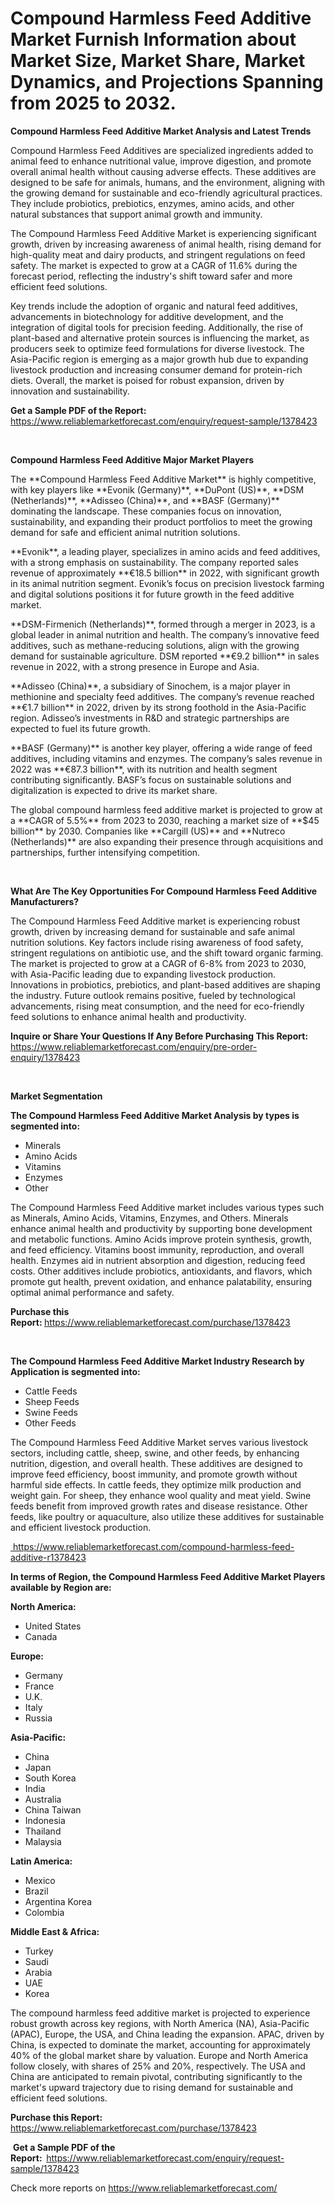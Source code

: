<p><h1>Compound Harmless Feed Additive Market Furnish Information about Market Size, Market Share, Market Dynamics, and Projections Spanning from 2025 to 2032.</h1></p><p><strong>Compound Harmless Feed Additive Market Analysis and Latest Trends</strong></p>
<p><p>Compound Harmless Feed Additives are specialized ingredients added to animal feed to enhance nutritional value, improve digestion, and promote overall animal health without causing adverse effects. These additives are designed to be safe for animals, humans, and the environment, aligning with the growing demand for sustainable and eco-friendly agricultural practices. They include probiotics, prebiotics, enzymes, amino acids, and other natural substances that support animal growth and immunity.</p><p>The Compound Harmless Feed Additive Market is experiencing significant growth, driven by increasing awareness of animal health, rising demand for high-quality meat and dairy products, and stringent regulations on feed safety. The market is expected to grow at a CAGR of 11.6% during the forecast period, reflecting the industry's shift toward safer and more efficient feed solutions. </p><p>Key trends include the adoption of organic and natural feed additives, advancements in biotechnology for additive development, and the integration of digital tools for precision feeding. Additionally, the rise of plant-based and alternative protein sources is influencing the market, as producers seek to optimize feed formulations for diverse livestock. The Asia-Pacific region is emerging as a major growth hub due to expanding livestock production and increasing consumer demand for protein-rich diets. Overall, the market is poised for robust expansion, driven by innovation and sustainability.</p></p>
<p><strong>Get a Sample PDF of the Report:&nbsp;</strong> <a href="https://www.reliablemarketforecast.com/enquiry/request-sample/1378423?utm_campaign=1130&utm_medium=2&utm_source=Github&utm_content=ia&utm_term=21012025&utm_id=compound-harmless-feed-additive">https://www.reliablemarketforecast.com/enquiry/request-sample/1378423</a></p>
<p>&nbsp;</p>
<p><strong>Compound Harmless Feed Additive Major Market Players</strong></p>
<p><p>The **Compound Harmless Feed Additive Market** is highly competitive, with key players like **Evonik (Germany)**, **DuPont (US)**, **DSM (Netherlands)**, **Adisseo (China)**, and **BASF (Germany)** dominating the landscape. These companies focus on innovation, sustainability, and expanding their product portfolios to meet the growing demand for safe and efficient animal nutrition solutions.</p><p>**Evonik**, a leading player, specializes in amino acids and feed additives, with a strong emphasis on sustainability. The company reported sales revenue of approximately **€18.5 billion** in 2022, with significant growth in its animal nutrition segment. Evonik’s focus on precision livestock farming and digital solutions positions it for future growth in the feed additive market.</p><p>**DSM-Firmenich (Netherlands)**, formed through a merger in 2023, is a global leader in animal nutrition and health. The company’s innovative feed additives, such as methane-reducing solutions, align with the growing demand for sustainable agriculture. DSM reported **€9.2 billion** in sales revenue in 2022, with a strong presence in Europe and Asia.</p><p>**Adisseo (China)**, a subsidiary of Sinochem, is a major player in methionine and specialty feed additives. The company’s revenue reached **€1.7 billion** in 2022, driven by its strong foothold in the Asia-Pacific region. Adisseo’s investments in R&D and strategic partnerships are expected to fuel its future growth.</p><p>**BASF (Germany)** is another key player, offering a wide range of feed additives, including vitamins and enzymes. The company’s sales revenue in 2022 was **€87.3 billion**, with its nutrition and health segment contributing significantly. BASF’s focus on sustainable solutions and digitalization is expected to drive its market share.</p><p>The global compound harmless feed additive market is projected to grow at a **CAGR of 5.5%** from 2023 to 2030, reaching a market size of **$45 billion** by 2030. Companies like **Cargill (US)** and **Nutreco (Netherlands)** are also expanding their presence through acquisitions and partnerships, further intensifying competition.</p></p>
<p>&nbsp;</p>
<p><strong>What Are The Key Opportunities For Compound Harmless Feed Additive Manufacturers?</strong></p>
<p><p>The Compound Harmless Feed Additive market is experiencing robust growth, driven by increasing demand for sustainable and safe animal nutrition solutions. Key factors include rising awareness of food safety, stringent regulations on antibiotic use, and the shift toward organic farming. The market is projected to grow at a CAGR of 6-8% from 2023 to 2030, with Asia-Pacific leading due to expanding livestock production. Innovations in probiotics, prebiotics, and plant-based additives are shaping the industry. Future outlook remains positive, fueled by technological advancements, rising meat consumption, and the need for eco-friendly feed solutions to enhance animal health and productivity.</p></p>
<p><strong>Inquire or Share Your Questions If Any Before Purchasing This Report:</strong> <a href="https://www.reliablemarketforecast.com/enquiry/pre-order-enquiry/1378423?utm_campaign=1130&utm_medium=2&utm_source=Github&utm_content=ia&utm_term=21012025&utm_id=compound-harmless-feed-additive">https://www.reliablemarketforecast.com/enquiry/pre-order-enquiry/1378423</a></p>
<p>&nbsp;</p>
<p><strong>Market Segmentation</strong></p>
<p><strong>The Compound Harmless Feed Additive Market Analysis by types is segmented into:</strong></p>
<p><ul><li>Minerals</li><li>Amino Acids</li><li>Vitamins</li><li>Enzymes</li><li>Other</li></ul></p>
<p><p>The Compound Harmless Feed Additive market includes various types such as Minerals, Amino Acids, Vitamins, Enzymes, and Others. Minerals enhance animal health and productivity by supporting bone development and metabolic functions. Amino Acids improve protein synthesis, growth, and feed efficiency. Vitamins boost immunity, reproduction, and overall health. Enzymes aid in nutrient absorption and digestion, reducing feed costs. Other additives include probiotics, antioxidants, and flavors, which promote gut health, prevent oxidation, and enhance palatability, ensuring optimal animal performance and safety.</p></p>
<p><strong>Purchase this Report:&nbsp;</strong><a href="https://www.reliablemarketforecast.com/purchase/1378423?utm_campaign=1130&utm_medium=2&utm_source=Github&utm_content=ia&utm_term=21012025&utm_id=compound-harmless-feed-additive">https://www.reliablemarketforecast.com/purchase/1378423</a></p>
<p>&nbsp;</p>
<p><strong>The Compound Harmless Feed Additive Market Industry Research by Application is segmented into:</strong></p>
<p><ul><li>Cattle Feeds</li><li>Sheep Feeds</li><li>Swine Feeds</li><li>Other Feeds</li></ul></p>
<p><p>The Compound Harmless Feed Additive Market serves various livestock sectors, including cattle, sheep, swine, and other feeds, by enhancing nutrition, digestion, and overall health. These additives are designed to improve feed efficiency, boost immunity, and promote growth without harmful side effects. In cattle feeds, they optimize milk production and weight gain. For sheep, they enhance wool quality and meat yield. Swine feeds benefit from improved growth rates and disease resistance. Other feeds, like poultry or aquaculture, also utilize these additives for sustainable and efficient livestock production.</p></p>
<p><a href="https://www.reliablemarketforecast.com/compound-harmless-feed-additive-r1378423?utm_campaign=1130&utm_medium=2&utm_source=Github&utm_content=ia&utm_term=21012025&utm_id=compound-harmless-feed-additive">&nbsp;https://www.reliablemarketforecast.com/compound-harmless-feed-additive-r1378423</a></p>
<p><strong>In terms of Region, the Compound Harmless Feed Additive Market Players available by Region are:</strong></p>
<p>
    <p> <strong> North America: </strong>
        <ul>
            <li>United States</li>
            <li>Canada</li>
        </ul>
        </p> 
    <p> <strong> Europe: </strong>
        <ul>
            <li>Germany</li>
            <li>France</li>
            <li>U.K.</li>
            <li>Italy</li>
            <li>Russia</li>
        </ul>
        </p> 
    <p> <strong> Asia-Pacific: </strong>
        <ul>
            <li>China</li>
            <li>Japan</li>
            <li>South Korea</li>
            <li>India</li>
            <li>Australia</li>
            <li>China Taiwan</li>
            <li>Indonesia</li>
            <li>Thailand</li>
            <li>Malaysia</li>
        </ul>
        </p> 
    <p> <strong> Latin America: </strong>
        <ul>
            <li>Mexico</li>
            <li>Brazil</li>
            <li>Argentina Korea</li>
            <li>Colombia</li>
        </ul>
        </p> 
    <p> <strong> Middle East & Africa: </strong>
        <ul>
            <li>Turkey</li>
            <li>Saudi</li>
            <li>Arabia</li>
            <li>UAE</li>
            <li>Korea</li>
        </ul>
    </p>
    </p>
<p><p>The compound harmless feed additive market is projected to experience robust growth across key regions, with North America (NA), Asia-Pacific (APAC), Europe, the USA, and China leading the expansion. APAC, driven by China, is expected to dominate the market, accounting for approximately 40% of the global market share by valuation. Europe and North America follow closely, with shares of 25% and 20%, respectively. The USA and China are anticipated to remain pivotal, contributing significantly to the market's upward trajectory due to rising demand for sustainable and efficient feed solutions.</p></p>
<p><strong>Purchase this Report: </strong><a href="https://www.reliablemarketforecast.com/purchase/1378423?utm_campaign=1130&utm_medium=2&utm_source=Github&utm_content=ia&utm_term=21012025&utm_id=compound-harmless-feed-additive">https://www.reliablemarketforecast.com/purchase/1378423</a></p>
<p>&nbsp;<strong>Get a Sample PDF of the Report:&nbsp;&nbsp;</strong><a href="https://www.reliablemarketforecast.com/enquiry/request-sample/1378423?utm_campaign=1130&utm_medium=2&utm_source=Github&utm_content=ia&utm_term=21012025&utm_id=compound-harmless-feed-additive">https://www.reliablemarketforecast.com/enquiry/request-sample/1378423</a></p>
<p><strong></strong></p>
<p>Check more reports on <a href="https://www.reliablemarketforecast.com/?utm_campaign=1130&utm_medium=2&utm_source=Github&utm_content=ia&utm_term=21012025&utm_id=compound-harmless-feed-additive">https://www.reliablemarketforecast.com/</a></p>